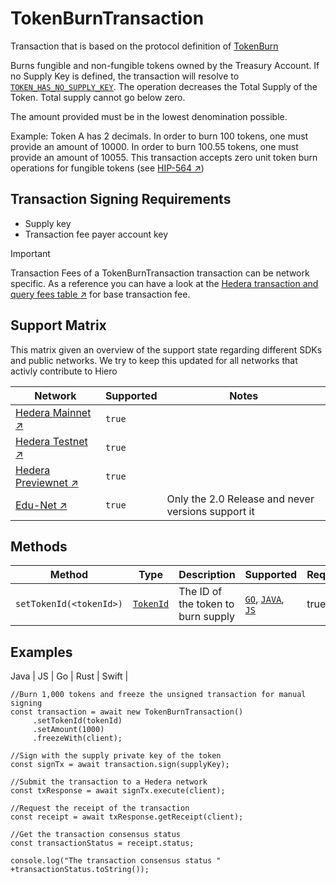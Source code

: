 # TokenBurnTransaction

Transaction that is based on the protocol definition of [TokenBurn](api/TokenBurn.md)

Burns fungible and non-fungible tokens owned by the Treasury Account. If no Supply Key is defined, the transaction will resolve to [`TOKEN_HAS_NO_SUPPLY_KEY`]().
The operation decreases the Total Supply of the Token.
Total supply cannot go below zero.

The amount provided must be in the lowest denomination possible.

Example: Token A has 2 decimals. In order to burn 100 tokens, one must provide an amount of 10000. In order to burn 100.55 tokens, one must provide an amount of 10055.
This transaction accepts zero unit token burn operations for fungible tokens (see [HIP-564 :arrow_upper_right:]())

## Transaction Signing Requirements

- Supply key
- Transaction fee payer account key

> [!IMPORTANT]
> Transaction Fees of a TokenBurnTransaction transaction can be network specific. As a reference you can have a look at the [Hedera transaction and query fees table :arrow_upper_right:]() for base transaction fee.

## Support Matrix

This matrix given an overview of the support state regarding different SDKs and public networks. We try to keep this updated for all networks that activly contribute to Hiero

| Network |  Supported     | Notes                        |
| ----------------- | --------- | ---------------------------------- |
| [Hedera Mainnet :arrow_upper_right:]()    | `true` |  |
| [Hedera Testnet :arrow_upper_right:]()    | `true` |  |
| [Hedera Previewnet :arrow_upper_right:]() | `true` |  |
| [Edu-Net :arrow_upper_right:]() | `true` | Only the 2.0 Release and never versions support it |

## Methods

| Method                | Type      | Description                        | Supported | Requirement |
| --------------------- | --------- | ---------------------------------- | --------- | ----------- |
| `setTokenId(<tokenId>)` | [`TokenId`]()   | The ID of the token to burn supply | [`GO`](go.md), [`JAVA`](java.md), [`JS`](js.md) | true |

## Examples

Java | JS | Go | Rust | Swift |
```
//Burn 1,000 tokens and freeze the unsigned transaction for manual signing
const transaction = await new TokenBurnTransaction()
     .setTokenId(tokenId)
     .setAmount(1000)
     .freezeWith(client);

//Sign with the supply private key of the token 
const signTx = await transaction.sign(supplyKey);

//Submit the transaction to a Hedera network    
const txResponse = await signTx.execute(client);

//Request the receipt of the transaction
const receipt = await txResponse.getReceipt(client);
    
//Get the transaction consensus status
const transactionStatus = receipt.status;

console.log("The transaction consensus status " +transactionStatus.toString());
```

